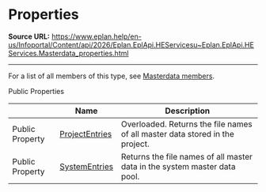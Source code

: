 # Properties

**Source URL:** https://www.eplan.help/en-us/Infoportal/Content/api/2026/Eplan.EplApi.HEServicesu~Eplan.EplApi.HEServices.Masterdata_properties.html

---

For a list of all members of this type, see [Masterdata members](Eplan.EplApi.HEServicesu~Eplan.EplApi.HEServices.Masterdata_members.html).

Public Properties

|  | Name | Description |
| --- | --- | --- |
| Public Property | [ProjectEntries](Eplan.EplApi.HEServicesu~Eplan.EplApi.HEServices.Masterdata~ProjectEntries.html) | Overloaded. Returns the file names of all master data stored in the project. |
| Public Property | [SystemEntries](Eplan.EplApi.HEServicesu~Eplan.EplApi.HEServices.Masterdata~SystemEntries.html) | Returns the file names of all master data in the system master data pool. |


